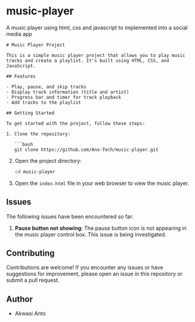 # music-player
A music player using html, css and javascript to implemented into a social media app 


```
# Music Player Project

This is a simple music player project that allows you to play music tracks and create a playlist. It's built using HTML, CSS, and JavaScript.

## Features

- Play, pause, and skip tracks
- Display track information (title and artist)
- Progress bar and timer for track playback
- Add tracks to the playlist

## Getting Started

To get started with the project, follow these steps:

1. Clone the repository:

   ```bash
   git clone https://github.com/Ano-Tech/music-player.git
   ```

2. Open the project directory:

   ```bash
   cd music-player
   ```

3. Open the `index.html` file in your web browser to view the music player.

## Issues

The following issues have been encountered so far:

1. **Pause button not showing**: The pause button icon is not appearing in the music player control box. This issue is being investigated.

## Contributing

Contributions are welcome! If you encounter any issues or have suggestions for improvement, please open an issue in this repository or submit a pull request.


## Author

- Akwasi Anto

```


